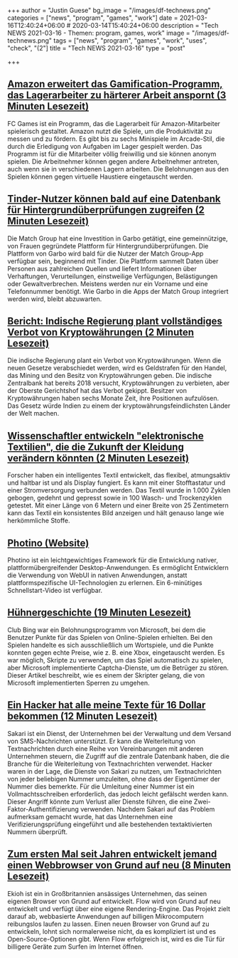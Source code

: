 +++
author = "Justin Guese"
bg_image = "/images/df-technews.png"
categories = ["news", "program", "games", "work"]
date = 2021-03-16T12:40:24+06:00 # 2020-03-14T15:40:24+06:00
description = "Tech NEWS 2021-03-16 - Themen: program, games, work"
image = "/images/df-technews.png"
tags = ["news", "program", "games", "work", "uses", "check", "(2"]
title = "Tech NEWS 2021-03-16"
type = "post"

+++

## [Amazon erweitert das Gamification-Programm, das Lagerarbeiter zu härterer Arbeit anspornt (3 Minuten Lesezeit)](https://www.theverge.com/2021/3/15/22331502/amazon-warehouse-gamification-program-expand-fc-games)

 FC Games ist ein Programm, das die Lagerarbeit für Amazon-Mitarbeiter spielerisch gestaltet. Amazon nutzt die Spiele, um die Produktivität zu messen und zu fördern. Es gibt bis zu sechs Minispiele im Arcade-Stil, die durch die Erledigung von Aufgaben im Lager gespielt werden. Das Programm ist für die Mitarbeiter völlig freiwillig und sie können anonym spielen. Die Arbeitnehmer können gegen andere Arbeitnehmer antreten, auch wenn sie in verschiedenen Lagern arbeiten. Die Belohnungen aus den Spielen können gegen virtuelle Haustiere eingetauscht werden.

## [Tinder-Nutzer können bald auf eine Datenbank für Hintergrundüberprüfungen zugreifen (2 Minuten Lesezeit)](https://www.engadget.com/tinder-match-group-garbo-background-check-data-142745236.html)

 Die Match Group hat eine Investition in Garbo getätigt, eine gemeinnützige, von Frauen gegründete Plattform für Hintergrundüberprüfungen. Die Plattform von Garbo wird bald für die Nutzer der Match Group-App verfügbar sein, beginnend mit Tinder. Die Plattform sammelt Daten über Personen aus zahlreichen Quellen und liefert Informationen über Verhaftungen, Verurteilungen, einstweilige Verfügungen, Belästigungen oder Gewaltverbrechen. Meistens werden nur ein Vorname und eine Telefonnummer benötigt. Wie Garbo in die Apps der Match Group integriert werden wird, bleibt abzuwarten.

## [Bericht: Indische Regierung plant vollständiges Verbot von Kryptowährungen (2 Minuten Lesezeit)](https://arstechnica.com/tech-policy/2021/03/report-indian-government-is-planning-outright-ban-on-cryptocurrency/)

 Die indische Regierung plant ein Verbot von Kryptowährungen. Wenn die neuen Gesetze verabschiedet werden, wird es Geldstrafen für den Handel, das Mining und den Besitz von Kryptowährungen geben. Die indische Zentralbank hat bereits 2018 versucht, Kryptowährungen zu verbieten, aber der Oberste Gerichtshof hat das Verbot gekippt. Besitzer von Kryptowährungen haben sechs Monate Zeit, ihre Positionen aufzulösen. Das Gesetz würde Indien zu einem der kryptowährungsfeindlichsten Länder der Welt machen.

## [Wissenschaftler entwickeln "elektronische Textilien", die die Zukunft der Kleidung verändern könnten (2 Minuten Lesezeit)](https://www.independent.co.uk/life-style/gadgets-and-tech/smart-electronic-textiles-clothes-b1815276.html)

 Forscher haben ein intelligentes Textil entwickelt, das flexibel, atmungsaktiv und haltbar ist und als Display fungiert. Es kann mit einer Stofftastatur und einer Stromversorgung verbunden werden. Das Textil wurde in 1.000 Zyklen gebogen, gedehnt und gepresst sowie in 100 Wasch- und Trockenzyklen getestet. Mit einer Länge von 6 Metern und einer Breite von 25 Zentimetern kann das Textil ein konsistentes Bild anzeigen und hält genauso lange wie herkömmliche Stoffe.

## [Photino (Website)](https://www.tryphotino.io/)

 Photino ist ein leichtgewichtiges Framework für die Entwicklung nativer, plattformübergreifender Desktop-Anwendungen. Es ermöglicht Entwicklern die Verwendung von WebUI in nativen Anwendungen, anstatt plattformspezifische UI-Technologien zu erlernen. Ein 6-minütiges Schnellstart-Video ist verfügbar.

## [Hühnergeschichte (19 Minuten Lesezeit)](https://github.com/eyal0/Chicken-story/blob/main/README.md)

 Club Bing war ein Belohnungsprogramm von Microsoft, bei dem die Benutzer Punkte für das Spielen von Online-Spielen erhielten. Bei den Spielen handelte es sich ausschließlich um Wortspiele, und die Punkte konnten gegen echte Preise, wie z. B. eine Xbox, eingetauscht werden. Es war möglich, Skripte zu verwenden, um das Spiel automatisch zu spielen, aber Microsoft implementierte Captcha-Dienste, um die Betrüger zu stören. Dieser Artikel beschreibt, wie es einem der Skripter gelang, die von Microsoft implementierten Sperren zu umgehen.

## [Ein Hacker hat alle meine Texte für 16 Dollar bekommen (12 Minuten Lesezeit)](https://www.vice.com/en/article/y3g8wb/hacker-got-my-texts-16-dollars-sakari-netnumber)

 Sakari ist ein Dienst, der Unternehmen bei der Verwaltung und dem Versand von SMS-Nachrichten unterstützt. Er kann die Weiterleitung von Textnachrichten durch eine Reihe von Vereinbarungen mit anderen Unternehmen steuern, die Zugriff auf die zentrale Datenbank haben, die die Branche für die Weiterleitung von Textnachrichten verwendet. Hacker waren in der Lage, die Dienste von Sakari zu nutzen, um Textnachrichten von jeder beliebigen Nummer umzuleiten, ohne dass der Eigentümer der Nummer dies bemerkte. Für die Umleitung einer Nummer ist ein Vollmachtsschreiben erforderlich, das jedoch leicht gefälscht werden kann. Dieser Angriff könnte zum Verlust aller Dienste führen, die eine Zwei-Faktor-Authentifizierung verwenden. Nachdem Sakari auf das Problem aufmerksam gemacht wurde, hat das Unternehmen eine Verifizierungsprüfung eingeführt und alle bestehenden textaktivierten Nummern überprüft.

## [Zum ersten Mal seit Jahren entwickelt jemand einen Webbrowser von Grund auf neu (8 Minuten Lesezeit)](https://www.fastcompany.com/90611677/flow-ekioh-web-browser-new-engine)

 Ekioh ist ein in Großbritannien ansässiges Unternehmen, das seinen eigenen Browser von Grund auf entwickelt. Flow wird von Grund auf neu entwickelt und verfügt über eine eigene Rendering-Engine. Das Projekt zielt darauf ab, webbasierte Anwendungen auf billigen Mikrocomputern reibungslos laufen zu lassen. Einen neuen Browser von Grund auf zu entwickeln, lohnt sich normalerweise nicht, da es kompliziert ist und es Open-Source-Optionen gibt. Wenn Flow erfolgreich ist, wird es die Tür für billigere Geräte zum Surfen im Internet öffnen.

